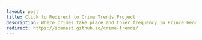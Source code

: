```yaml
---
layout: post
title: Click to Redirect to Crime Trends Project
description: Where crimes take place and thier frequency in Prince George's County, MD
redirect: https://zcanast.github.io/crime-trends/
---
```

